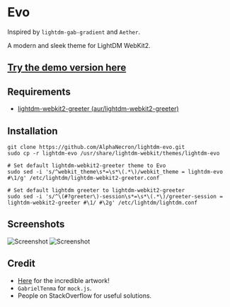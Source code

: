 # Evo

Inspired by `lightdm-gab-gradient` and `Aether`.

A modern and sleek theme for LightDM WebKit2.

## **[Try the demo version here](https://evo.xwork.space)**

## Requirements
- [lightdm-webkit2-greeter (aur/lightdm-webkit2-greeter)](https://github.com/Antergos/lightdm-webkit2-greeter)

## Installation
```
git clone https://github.com/AlphaNecron/lightdm-evo.git
sudo cp -r lightdm-evo /usr/share/lightdm-webkit/themes/lightdm-evo

# Set default lightdm-webkit2-greeter theme to Evo
sudo sed -i 's/^webkit_theme\s*=\s*\(.*\)/webkit_theme = lightdm-evo #\1/g' /etc/lightdm/lightdm-webkit2-greeter.conf

# Set default lightdm greeter to lightdm-webkit2-greeter
sudo sed -i 's/^\(#?greeter\)-session\s*=\s*\(.*\)/greeter-session = lightdm-webkit2-greeter #\1/ #\2g' /etc/lightdm/lightdm.conf
```

## Screenshots
![Screenshot](https://user-images.githubusercontent.com/57827456/155882259-9bb2103a-8928-49a7-9f61-7f534e220ac5.png)
![Screenshot](https://user-images.githubusercontent.com/57827456/155882285-fd9223f6-309c-414d-b809-d276b7b6895b.png)

## Credit
- [Here](https://www.artstation.com/artwork/XBb9Pn) for the incredible artwork!
- `GabrielTenma` for `mock.js`.
- People on StackOverflow for useful solutions.

